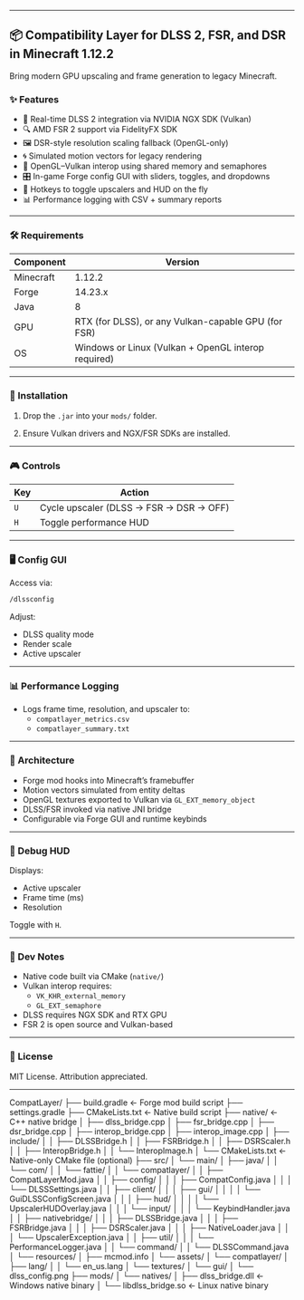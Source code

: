 
---

## 📦 Compatibility Layer for DLSS 2, FSR, and DSR in Minecraft 1.12.2

Bring modern GPU upscaling and frame generation to legacy Minecraft.

### ✨ Features

- 🧠 Real-time DLSS 2 integration via NVIDIA NGX SDK (Vulkan)
- 🔍 AMD FSR 2 support via FidelityFX SDK
- 🖼️ DSR-style resolution scaling fallback (OpenGL-only)
- 🌀 Simulated motion vectors for legacy rendering
- 🔄 OpenGL–Vulkan interop using shared memory and semaphores
- 🎛️ In-game Forge config GUI with sliders, toggles, and dropdowns
- 🎹 Hotkeys to toggle upscalers and HUD on the fly
- 📊 Performance logging with CSV + summary reports

---

### 🛠️ Requirements

| Component | Version |
|----------|---------|
| Minecraft | 1.12.2 |
| Forge     | 14.23.x |
| Java      | 8 |
| GPU       | RTX (for DLSS), or any Vulkan-capable GPU (for FSR) |
| OS        | Windows or Linux (Vulkan + OpenGL interop required) |

---

### 🚀 Installation

1. Drop the `.jar` into your `mods/` folder.

2. Ensure Vulkan drivers and NGX/FSR SDKs are installed.

---

### 🎮 Controls

| Key | Action |
|-----|--------|
| `U` | Cycle upscaler (DLSS → FSR → DSR → OFF) |
| `H` | Toggle performance HUD |

---

### 🖥️ Config GUI

Access via:
```bash
/dlssconfig
```

Adjust:
- DLSS quality mode
- Render scale
- Active upscaler

---

### 📊 Performance Logging

- Logs frame time, resolution, and upscaler to:
    - `compatlayer_metrics.csv`
    - `compatlayer_summary.txt`

---

### 🧠 Architecture

- Forge mod hooks into Minecraft’s framebuffer
- Motion vectors simulated from entity deltas
- OpenGL textures exported to Vulkan via `GL_EXT_memory_object`
- DLSS/FSR invoked via native JNI bridge
- Configurable via Forge GUI and runtime keybinds

---

### 🧪 Debug HUD

Displays:
- Active upscaler
- Frame time (ms)
- Resolution

Toggle with `H`.

---

### 🧰 Dev Notes

- Native code built via CMake (`native/`)
- Vulkan interop requires:
    - `VK_KHR_external_memory`
    - `GL_EXT_semaphore`
- DLSS requires NGX SDK and RTX GPU
- FSR 2 is open source and Vulkan-based

---

### 📜 License

MIT License. Attribution appreciated.

---
CompatLayer/
├── build.gradle                  ← Forge mod build script
├── settings.gradle
├── CMakeLists.txt                ← Native build script
├── native/                       ← C++ native bridge
│   ├── dlss_bridge.cpp
│   ├── fsr_bridge.cpp
│   ├── dsr_bridge.cpp
│   ├── interop_bridge.cpp
│   ├── interop_image.cpp
│   ├── include/
│   │   ├── DLSSBridge.h
│   │   ├── FSRBridge.h
│   │   ├── DSRScaler.h
│   │   ├── InteropBridge.h
│   │   └── InteropImage.h
│   └── CMakeLists.txt           ← Native-only CMake file (optional)
├── src/
│   └── main/
│       ├── java/
│       │   └── com/
│       │       └── fattie/
│       │           └── compatlayer/
│       │               ├── CompatLayerMod.java
│       │               ├── config/
│       │               │   ├── CompatConfig.java
│       │               │   └── DLSSSettings.java
│       │               ├── client/
│       │               │   ├── gui/
│       │               │   │   └── GuiDLSSConfigScreen.java
│       │               │   ├── hud/
│       │               │   │   └── UpscalerHUDOverlay.java
│       │               │   └── input/
│       │               │       └── KeybindHandler.java
│       │               ├── nativebridge/
│       │               │   ├── DLSSBridge.java
│       │               │   ├── FSRBridge.java
│       │               │   ├── DSRScaler.java
│       │               │   ├── NativeLoader.java
│       │               │   └── UpscalerException.java
│       │               ├── util/
│       │               │   └── PerformanceLogger.java
│       │               └── command/
│       │                   └── DLSSCommand.java
│       └── resources/
│           ├── mcmod.info
│           └── assets/
│               └── compatlayer/
│                   ├── lang/
│                   │   └── en_us.lang
│                   └── textures/
│                       └── gui/
│                           └── dlss_config.png
├── mods/
│   └── natives/
│       ├── dlss_bridge.dll       ← Windows native binary
│       └── libdlss_bridge.so     ← Linux native binary

